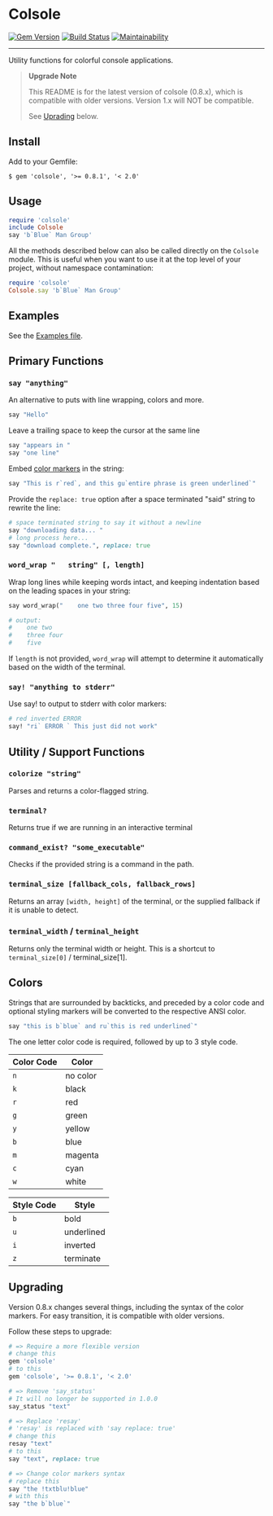 # Colsole

[![Gem Version](https://badge.fury.io/rb/colsole.svg)](https://badge.fury.io/rb/colsole)
[![Build Status](https://github.com/DannyBen/colsole/workflows/Test/badge.svg)](https://github.com/DannyBen/colsole/actions?query=workflow%3ATest)
[![Maintainability](https://api.codeclimate.com/v1/badges/0556015f7cd2080531a1/maintainability)](https://codeclimate.com/github/DannyBen/colsole/maintainability)

---

Utility functions for colorful console applications.

> **Upgrade Note**
> 
> This README is for the latest version of colsole (0.8.x), which is compatible
> with older versions. Version 1.x will NOT be compatible.
> 
> See [Uprading](#upgrading) below.

## Install

Add to your Gemfile:

```
$ gem 'colsole', '>= 0.8.1', '< 2.0'
```

## Usage

```ruby
require 'colsole'
include Colsole
say 'b`Blue` Man Group'
```

All the methods described below can also be called directly on the `Colsole` module. This is useful when you want to use it at the top level of your project, without namespace contamination:

```ruby
require 'colsole'
Colsole.say 'b`Blue` Man Group'
```

## Examples

See the [Examples file](https://github.com/DannyBen/colsole/blob/master/example.rb).

## Primary Functions

### `say "anything"`

An alternative to puts with line wrapping, colors and more.

```ruby
say "Hello"
```

Leave a trailing space to keep the cursor at the same line

```ruby
say "appears in "
say "one line"
```

Embed [color markers](#colors) in the string:

```ruby
say "This is r`red`, and this gu`entire phrase is green underlined`"
```

Provide the `replace: true` option after a space terminated "said" string to
rewrite the line:

```ruby
# space terminated string to say it without a newline
say "downloading data... "
# long process here...
say "download complete.", replace: true
```

### `word_wrap "   string" [, length]`

Wrap long lines while keeping words intact, and keeping indentation based on the
leading spaces in your string:

```ruby
say word_wrap("    one two three four five", 15)

# output:
#    one two
#    three four
#    five
```

If `length` is not provided, `word_wrap` will attempt to determine it
automatically based on the width of the terminal.

### `say! "anything to stderr"`

Use say! to output to stderr with color markers:

```ruby
# red inverted ERROR
say! "ri` ERROR ` This just did not work"
```

## Utility / Support Functions

### `colorize "string"`

Parses and returns a color-flagged string.

### `terminal?`

Returns true if we are running in an interactive terminal

### `command_exist? "some_executable"`

Checks if the provided string is a command in the path.

### `terminal_size [fallback_cols, fallback_rows]`

Returns an array `[width, height]` of the terminal, or the supplied 
fallback if it is unable to detect.

### `terminal_width` / `terminal_height`

Returns only the terminal width or height. This is a shortcut to 
`terminal_size[0]` / terminal_size[1].

## Colors

Strings that are surrounded by backticks, and preceded by a color code and
optional styling markers will be converted to the respective ANSI color.

```ruby
say "this is b`blue` and ru`this is red underlined`"
```

The one letter color code is required, followed by up to 3 style code.

| Color Code | Color    |
| ---------- | -------- |
| `n`        | no color |
| `k`        | black    |
| `r`        | red      |
| `g`        | green    |
| `y`        | yellow   |
| `b`        | blue     |
| `m`        | magenta  |
| `c`        | cyan     |
| `w`        | white    |

| Style Code | Style      |
| ---------- | ---------- |
| `b`        | bold       |
| `u`        | underlined |
| `i`        | inverted   |
| `z`        | terminate  |

## Upgrading

Version 0.8.x changes several things, including the syntax of the color
markers. For easy transition, it is compatible with older versions.

Follow these steps to upgrade:

```ruby
# => Require a more flexible version
# change this
gem 'colsole'
# to this
gem 'colsole', '>= 0.8.1', '< 2.0'

# => Remove 'say_status'
# It will no longer be supported in 1.0.0
say_status "text"

# => Replace 'resay'
# 'resay' is replaced with 'say replace: true'
# change this
resay "text"
# to this
say "text", replace: true

# => Change color markers syntax
# replace this
say "the !txtblu!blue"
# with this
say "the b`blue`"
```

